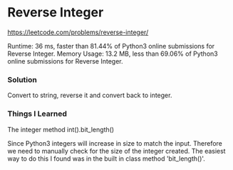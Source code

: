 # Reverse Integer

https://leetcode.com/problems/reverse-integer/

Runtime: 36 ms, faster than 81.44% of Python3 online submissions for Reverse Integer.
Memory Usage: 13.2 MB, less than 69.06% of Python3 online submissions for Reverse Integer.

### Solution

Convert to string, reverse it and convert back to integer.

### Things I Learned

The integer method int().bit_length()

Since Python3 integers will increase in size to match the input. Therefore we need to manually check for the size of the integer created. The easiest way to do this I found was in the built in class method 'bit_length()'.
